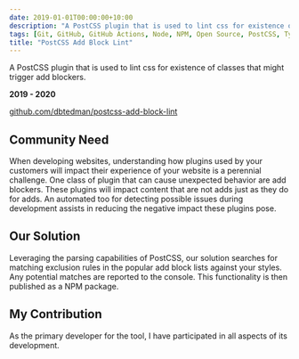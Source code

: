 ```yaml
---
date: 2019-01-01T00:00:00+10:00
description: "A PostCSS plugin that is used to lint css for existence of classes that might trigger add blockers."
tags: [Git, GitHub, GitHub Actions, Node, NPM, Open Source, PostCSS, TypeScript]
title: "PostCSS Add Block Lint"
---
```


A PostCSS plugin that is used to lint css for existence of classes that might trigger add blockers.

**2019 - 2020**

[github.com/dbtedman/postcss-add-block-lint](https://github.com/dbtedman/postcss-add-block-lint)

## Community Need

When developing websites, understanding how plugins used by your customers will impact their experience of your website is a perennial challenge. One class of plugin that can cause unexpected behavior are add blockers. These plugins will impact content that are not adds just as they do for adds. An automated too for detecting possible issues during development assists in reducing the negative impact these plugins pose.

## Our Solution

Leveraging the parsing capabilities of PostCSS, our solution searches for matching exclusion rules in the popular add block lists against your styles. Any potential matches are reported to the console. This functionality is then published as a NPM package.

## My Contribution

As the primary developer for the tool, I have participated in all aspects of its development.
